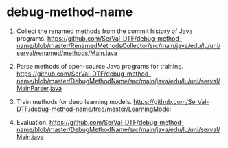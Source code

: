 # debug-method-name

1. Collect the renamed methods from the commit history of Java programs.
https://github.com/SerVal-DTF/debug-method-name/blob/master/RenamedMethodsCollector/src/main/java/edu/lu/uni/serval/renamed/methods/Main.java

2. Parse methods of open-source Java programs for training.
https://github.com/SerVal-DTF/debug-method-name/blob/master/DebugMethodName/src/main/java/edu/lu/uni/serval/MainParser.java

3. Train methods for deep learning models.
https://github.com/SerVal-DTF/debug-method-name/tree/master/LearningModel

4. Evaluation.
https://github.com/SerVal-DTF/debug-method-name/blob/master/DebugMethodName/src/main/java/edu/lu/uni/serval/Main.java
